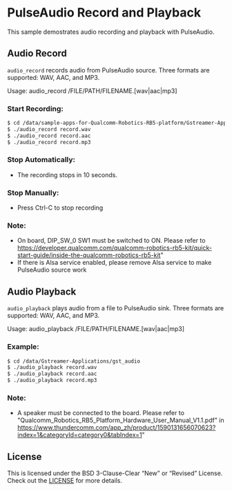 # PulseAudio Record and Playback

This sample demostrates audio recording and playback with PulseAudio.

## Audio Record

```audio_record``` records audio from PulseAudio source. Three formats are supported: WAV, AAC, and MP3.

Usage: audio_record /FILE/PATH/FILENAME.[wav|aac|mp3]

### Start Recording:
```bash
$ cd /data/sample-apps-for-Qualcomm-Robotics-RB5-platform/Gstreamer-Applications/gst_audio
$ ./audio_record record.wav
$ ./audio_record record.aac
$ ./audio_record record.mp3
```

### Stop Automatically:

+ The recording stops in 10 seconds.

### Stop Manually:

+ Press Ctrl-C to stop recording

### Note:

+ On board, DIP_SW_0 SW1 must be switched to ON. Please refer to https://developer.qualcomm.com/qualcomm-robotics-rb5-kit/quick-start-guide/inside-the-qualcomm-robotics-rb5-kit" 
+ If there is Alsa service enabled, please remove Alsa service to make PulseAudio source work

## Audio Playback

```audio_playback``` plays audio from a file to PulseAudio sink. Three formats are supported: WAV, AAC, and MP3.

Usage: audio_playback /FILE/PATH/FILENAME.[wav|aac|mp3]

### Example:
```bash
$ cd /data/Gstreamer-Applications/gst_audio
$ ./audio_playback record.wav
$ ./audio_playback record.aac
$ ./audio_playback record.mp3
```

### Note:

+ A speaker must be connected to the board. Please refer to "Qualcomm_Robotics_RB5_Platform_Hardware_User_Manual_V1.1.pdf" in https://www.thundercomm.com/app_zh/product/1590131656070623?index=1&categoryId=category0&tabIndex=1" 

## License
This is licensed under the BSD 3-Clause-Clear “New” or “Revised” License. Check out the [LICENSE](../LICENSE) for more details.
